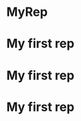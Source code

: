 # MyRep

<html>
 <head></head>
 <body>
     <h1>My first rep</h2><h1>My first rep</h2><h1>My first rep</h2>
  
  </body>
</html>
